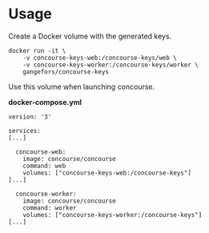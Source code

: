 # Usage

Create a Docker volume with the generated keys.

```
docker run -it \
    -v concourse-keys-web:/concourse-keys/web \
    -v concourse-keys-worker:/concourse-keys/worker \
    gangefors/concourse-keys
```

Use this volume when launching concourse.

**docker-compose.yml**
```
version: '3'

services:
[...]

  concourse-web:
    image: concourse/concourse
    command: web
    volumes: ["concourse-keys-web:/concourse-keys"]
[...]

  concourse-worker:
    image: concourse/concourse
    command: worker
    volumes: ["concourse-keys-worker:/concourse-keys"]
[...]
```
